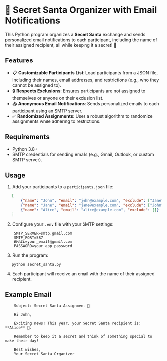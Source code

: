# 🎅 Secret Santa Organizer with Email Notifications

This Python program organizes a **Secret Santa** exchange and sends personalized email notifications to each participant, including the name of their assigned recipient, all while keeping it a secret! 🎁

## Features
- 📋 **Customizable Participants List**: Load participants from a JSON file, including their names, email addresses, and restrictions (e.g., who they cannot be assigned to).
- 🔒 **Respects Exclusions**: Ensures participants are not assigned to themselves or anyone on their exclusion list.
- 📤 **Anonymous Email Notifications**: Sends personalized emails to each participant using an SMTP server.
- ✅ **Randomized Assignments**: Uses a robust algorithm to randomize assignments while adhering to restrictions.

## Requirements
- Python 3.8+
- SMTP credentials for sending emails (e.g., Gmail, Outlook, or custom SMTP server).

## Usage
1. Add your participants to a `participants.json` file:
```json
   [
       {"name": "John", "email": "john@example.com", "exclude": ["Jane"]},
       {"name": "Jane", "email": "jane@example.com", "exclude": ["John", "Alice"]},
       {"name": "Alice", "email": "alice@example.com", "exclude": []}
   ]
```

2. Configure your `.env` file with your SMTP settings:
```
    SMTP_SERVER=smtp.gmail.com
    SMTP_PORT=587
    EMAIL=your_email@gmail.com
    PASSWORD=your_app_password
```

3. Run the program:
```
   python secret_santa.py
```

4. Each participant will receive an email with the name of their assigned recipient.

## Example Email
```
    Subject: Secret Santa Assignment 🎄

    Hi John,

    Exciting news! This year, your Secret Santa recipient is: **Alice** 🎅.

    Remember to keep it a secret and think of something special to make their day!

    Best wishes,
    Your Secret Santa Organizer
```